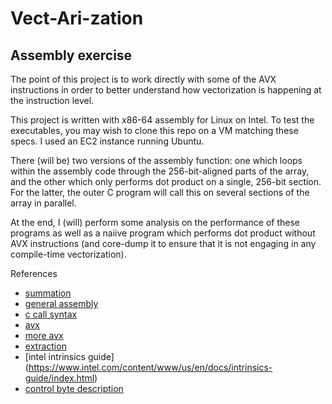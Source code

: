 # Vect-Ari-zation
## Assembly exercise
The point of this project is to work directly with some of the AVX instructions in order to better understand how vectorization is happening at the instruction level.

This project is written with x86-64 assembly for Linux on Intel. To test the executables, you may wish to clone this repo on a VM matching these specs. I used an EC2 instance running Ubuntu.

There (will be) two versions of the assembly function: one which loops within the assembly code through the 256-bit-aligned parts of the array, and the other which only performs dot product on a single, 256-bit section. For the latter, the outer C program will call this on several sections of the array in parallel.

At the end, I (will) perform some analysis on the performance of these programs as well as a naiive program which performs dot product without AVX instructions (and core-dump it to ensure that it is not engaging in any compile-time vectorization).

References
* [summation](https://en.algorithmica.org/hpc/simd/reduction/)
* [general assembly](https://cs.lmu.edu/~ray/notes/nasmtutorial/)
* [c call syntax](https://staffwww.fullcoll.edu/aclifton/cs241/lecture-asm-to-c-interop.html)
* [avx](https://docs.oracle.com/cd/E19120-01/open.solaris/817-5477/eojde/index.html)
* [more avx](https://en.wikipedia.org/wiki/Advanced_Vector_Extensions)
* [extraction](https://commons.wikimedia.org/wiki/File:Vextractf128.svg)
* [intel intrinsics guide] (https://www.intel.com/content/www/us/en/docs/intrinsics-guide/index.html)
* [control byte description](https://en.wikibooks.org/wiki/X86_Assembly/SSE#IMM8_control_byte_description)
